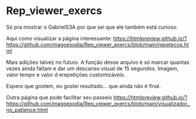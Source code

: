 # Rep_viewer_exercs
Só pra mostrar o GabrielS3A por que sei que ele também está curioso.

Aqui como visualizar a página interessante:
https://htmlpreview.github.io/?https://github.com/magoexodia/Rep_viewer_exercs/blob/main/repetecos.html

Mais adições talvez no futuro.
A função desse arquivo é só marcar quantas vezes ainda faltam e dar um descanso visual de 15 segundos.
Imagem, valor tempo e valor d erepetições customizáveis.

Espero que gostem, eu gostei resultado... que ainda não é final.

Outra página que pode facilitar seu passeio
https://htmlpreview.github.io/?https://github.com/magoexodia/Rep_viewer_exercs/blob/main/visualizador_no_patience.html
